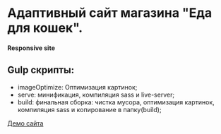 # Адаптивный сайт магазина "Еда для кошек".
#### Responsive site



## Gulp скрипты:
* imageOptimize: Оптимизация картинок;
* serve: минификация, компиляция sass и live-server;
* build: финальная сборка: чистка мусора, оптимизация картинок, компиляция sass и копирование в папку(build);

[Демо сайта](https://rampelstillskin.github.io/cat-food.github.io/build/)

